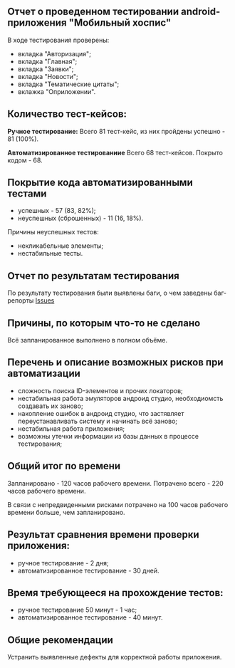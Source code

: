 ## Отчет о проведенном тестировании android-приложения "Мобильный хоспис"

В ходе тестирования проверены:
- вкладка "Авторизация";
- вкладка "Главная";
- вкладка "Заявки";
- вкладка "Новости";
- вкладка "Тематические цитаты";
- вклажка "Оприложении".

## Количество тест-кейсов:

**Ручное тестирование:**
Всего 81 тест-кейс, из них пройдены успешно - 81 (100%).

**Автоматизированное тестированиие**
Всего 68 тест-кейсов. Покрыто кодом - 68.

## Покрытие кода автоматизированными тестами
- успешных -  57 (83, 82%);
- неуспешных (сброшенных) - 11 (16, 18%).

Причины неуспешных тестов:
- некликабельные элементы;
- нестабильные тесты.

## Отчет по результатам тестирования
По результату тестирования были выявлены баги, 
о чем заведены баг-репорты [Issues](https://github.com/Victor1963100/diplom_prpject_new/issues)

## Причины, по которым что-то не сделано
Всё запланированное выполнено в полном объёме.

## Перечень и описание возможных рисков при автоматизации
- сложность поиска ID-элементов и прочих локаторов;
- нестабильная работа эмуляторов андроид студио, необходиомсть создавать их заново;
- накопление ошибок в андроид студио, что застявляет переустанавливать систему и начинать всё заново;
- нестабильная работа приложения;
- возможны утечки информации из базы данных в процессе тестирования;

## Общий итог по времени
Запланировано - 120 часов рабочего времени.
Потрачено всего - 220 часов рабочего времени.

В связи с непредвиденными рисками потрачено на 100 часов рабочего времени больше, чем запланировано.

## Результат сравнения времени проверки приложения:
- ручное тестирование - 2 дня;
- автоматизированное тестирование - 30 дней.

## Время требующееся на прохождение тестов:
- ручное тестирование 50 минут - 1 час;
- автоматизированное тестирование - 40 минут.

## Общие рекомендации
Устранить выявленные дефекты для корректной работы приложения.
